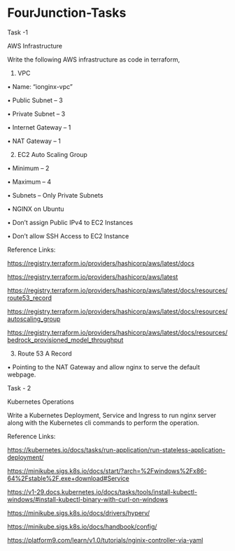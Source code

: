 # FourJunction-Tasks
Task -1 

AWS Infrastructure

Write the following AWS infrastructure as code in terraform,

1. VPC

• Name: “ionginx-vpc”

• Public Subnet – 3

• Private Subnet – 3

• Internet Gateway – 1

• NAT Gateway – 1

2. EC2 Auto Scaling Group

• Minimum – 2

• Maximum – 4

• Subnets – Only Private Subnets

• NGINX on Ubuntu

• Don’t assign Public IPv4 to EC2 Instances

• Don’t allow SSH Access to EC2 Instance


Reference Links:

https://registry.terraform.io/providers/hashicorp/aws/latest/docs

https://registry.terraform.io/providers/hashicorp/aws/latest

https://registry.terraform.io/providers/hashicorp/aws/latest/docs/resources/route53_record

https://registry.terraform.io/providers/hashicorp/aws/latest/docs/resources/autoscaling_group

https://registry.terraform.io/providers/hashicorp/aws/latest/docs/resources/bedrock_provisioned_model_throughput


3. Route 53 A Record

• Pointing to the NAT Gateway and allow nginx to serve the default webpage.


Task - 2

Kubernetes Operations

Write a Kubernetes Deployment, Service and Ingress to run nginx server along with the
Kubernetes cli commands to perform the operation.

Reference Links:

https://kubernetes.io/docs/tasks/run-application/run-stateless-application-deployment/

https://minikube.sigs.k8s.io/docs/start/?arch=%2Fwindows%2Fx86-64%2Fstable%2F.exe+download#Service

https://v1-29.docs.kubernetes.io/docs/tasks/tools/install-kubectl-windows/#install-kubectl-binary-with-curl-on-windows

https://minikube.sigs.k8s.io/docs/drivers/hyperv/

https://minikube.sigs.k8s.io/docs/handbook/config/

https://platform9.com/learn/v1.0/tutorials/nginix-controller-via-yaml
